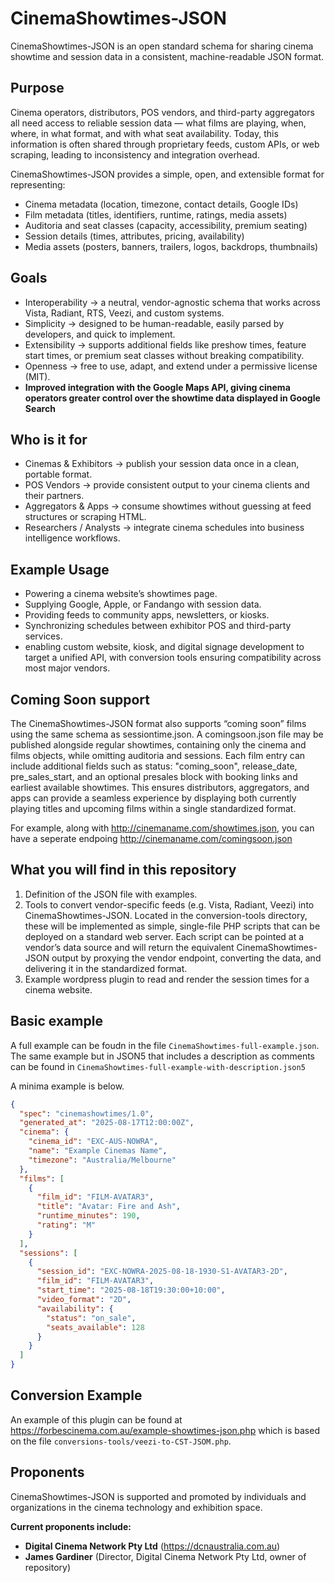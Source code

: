 # CinemaShowtimes-JSON
CinemaShowtimes-JSON is an open standard schema for sharing cinema showtime and session data in a consistent, machine-readable JSON format.  

## Purpose
Cinema operators, distributors, POS vendors, and third-party aggregators all need access to reliable session data — what films are playing, when, where, in what format, and with what seat availability.
Today, this information is often shared through proprietary feeds, custom APIs, or web scraping, leading to inconsistency and integration overhead.

CinemaShowtimes-JSON provides a simple, open, and extensible format for representing:

* Cinema metadata (location, timezone, contact details, Google IDs)
* Film metadata (titles, identifiers, runtime, ratings, media assets)
* Auditoria and seat classes (capacity, accessibility, premium seating)
* Session details (times, attributes, pricing, availability)
* Media assets (posters, banners, trailers, logos, backdrops, thumbnails)

## Goals
* Interoperability → a neutral, vendor-agnostic schema that works across Vista, Radiant, RTS, Veezi, and custom systems.
* Simplicity → designed to be human-readable, easily parsed by developers, and quick to implement.
* Extensibility → supports additional fields like preshow times, feature start times, or premium seat classes without breaking compatibility.
* Openness → free to use, adapt, and extend under a permissive license (MIT).
* __Improved integration with the Google Maps API, giving cinema operators greater control over the showtime data displayed in Google Search__

## Who is it for
* Cinemas & Exhibitors → publish your session data once in a clean, portable format.
* POS Vendors → provide consistent output to your cinema clients and their partners.
* Aggregators & Apps → consume showtimes without guessing at feed structures or scraping HTML.
* Researchers / Analysts → integrate cinema schedules into business intelligence workflows.

## Example Usage
* Powering a cinema website’s showtimes page.
* Supplying Google, Apple, or Fandango with session data.
* Providing feeds to community apps, newsletters, or kiosks.
* Synchronizing schedules between exhibitor POS and third-party services.
* enabling custom website, kiosk, and digital signage development to target a unified API, with conversion tools ensuring compatibility across most major vendors.

## Coming Soon support
The CinemaShowtimes-JSON format also supports “coming soon” films using the same schema as sessiontime.json. A comingsoon.json file may be published alongside regular showtimes, containing only the cinema and films objects, while omitting auditoria and sessions. Each film entry can include additional fields such as status: "coming_soon", release_date, pre_sales_start, and an optional presales block with booking links and earliest available showtimes. This ensures distributors, aggregators, and apps can provide a seamless experience by displaying both currently playing titles and upcoming films within a single standardized format.

For example, along with http://cinemaname.com/showtimes.json, you can have a seperate endpoing http://cinemaname.com/comingsoon.json

## What you will find in this repository

1. Definition of the JSON file with examples.
2. Tools to convert vendor-specific feeds (e.g. Vista, Radiant, Veezi) into CinemaShowtimes-JSON.
Located in the conversion-tools directory, these will be implemented as simple, single-file PHP scripts that can be deployed on a standard web server. Each script can be pointed at a vendor’s data source and will return the equivalent CinemaShowtimes-JSON output by proxying the vendor endpoint, converting the data, and delivering it in the standardized format.
3. Example wordpress plugin to read and render the session times for a cinema website.


## Basic example
A full example can be foudn in the file `CinemaShowtimes-full-example.json`.  The same example but in JSON5
that includes a description as comments can be found in `CinemaShowtimes-full-example-with-description.json5`

A minima example is below.

```json
{
  "spec": "cinemashowtimes/1.0",
  "generated_at": "2025-08-17T12:00:00Z",
  "cinema": {
    "cinema_id": "EXC-AUS-NOWRA",
    "name": "Example Cinemas Name",
    "timezone": "Australia/Melbourne"
  },
  "films": [
    {
      "film_id": "FILM-AVATAR3",
      "title": "Avatar: Fire and Ash",
      "runtime_minutes": 190,
      "rating": "M"
    }
  ],
  "sessions": [
    {
      "session_id": "EXC-NOWRA-2025-08-18-1930-S1-AVATAR3-2D",
      "film_id": "FILM-AVATAR3",
      "start_time": "2025-08-18T19:30:00+10:00",
      "video_format": "2D",
      "availability": {
        "status": "on_sale",
        "seats_available": 128
      }
    }
  ]
}
```

## Conversion Example
An example of this plugin can be found at https://forbescinema.com.au/example-showtimes-json.php which is based on the file `conversions-tools/veezi-to-CST-JSOM.php`.

## Proponents

CinemaShowtimes-JSON is supported and promoted by individuals and organizations in the cinema technology and exhibition space.

**Current proponents include:**
- **Digital Cinema Network Pty Ltd** (https://dcnaustralia.com.au)
- **James Gardiner** (Director, Digital Cinema Network Pty Ltd, owner of repository)
